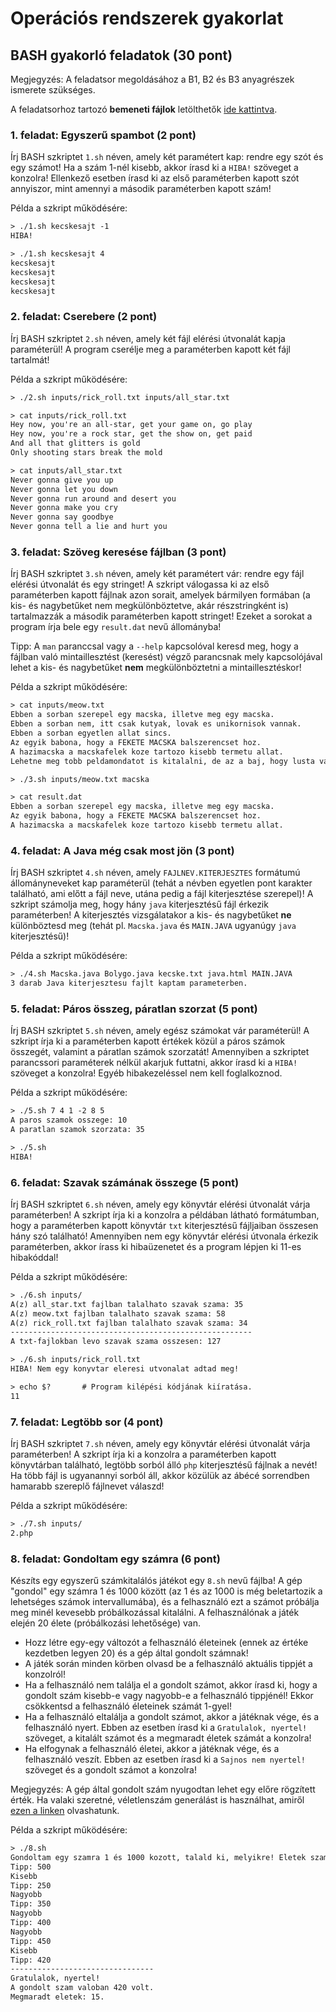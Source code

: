 # Operációs rendszerek gyakorlat

## BASH gyakorló feladatok (30 pont)

<div class="bordered-box border-blue">
    <span class="blue">Megjegyzés:</span> A feladatsor megoldásához a B1, B2 és B3 anyagrészek ismerete szükséges.
</div>

A feladatsorhoz tartozó **bemeneti fájlok** letölthetők <a href="./inputs.zip" target="_blank">ide kattintva</a>.


### 1. feladat: Egyszerű spambot (2 pont)

Írj BASH szkriptet `1.sh` néven, amely két paramétert kap: rendre egy szót és egy számot! Ha a szám 1-nél kisebb, akkor írasd ki a `HIBA!` szöveget a konzolra! Ellenkező esetben írasd ki az első paraméterben kapott szót annyiszor, mint amennyi a második paraméterben kapott szám!

<span class="example">Példa a szkript működésére:</span>

```html
> ./1.sh kecskesajt -1
HIBA!

> ./1.sh kecskesajt 4
kecskesajt
kecskesajt
kecskesajt
kecskesajt
```


### 2. feladat: Cserebere (2 pont)

Írj BASH szkriptet `2.sh` néven, amely két fájl elérési útvonalát kapja paraméterül! A program cserélje meg a paraméterben kapott két fájl tartalmát!

<span class="example">Példa a szkript működésére:</span>

```html
> ./2.sh inputs/rick_roll.txt inputs/all_star.txt

> cat inputs/rick_roll.txt
Hey now, you're an all-star, get your game on, go play
Hey now, you're a rock star, get the show on, get paid
And all that glitters is gold
Only shooting stars break the mold

> cat inputs/all_star.txt
Never gonna give you up
Never gonna let you down
Never gonna run around and desert you
Never gonna make you cry
Never gonna say goodbye
Never gonna tell a lie and hurt you
```


### 3. feladat: Szöveg keresése fájlban (3 pont)

Írj BASH szkriptet `3.sh` néven, amely két paramétert vár: rendre egy fájl elérési útvonalát és egy stringet! A szkript válogassa ki az első paraméterben kapott fájlnak azon sorait, amelyek bármilyen formában (a kis- és nagybetűket nem megkülönböztetve, akár részstringként is) tartalmazzák a második paraméterben kapott stringet! Ezeket a sorokat a program írja bele egy `result.dat` nevű állományba!

<div class="bordered-box border-green">
    <span class="green">Tipp:</span> A <code>man</code> paranccsal vagy a <code>--help</code> kapcsolóval keresd meg, hogy a fájlban való mintaillesztést (keresést) végző parancsnak mely kapcsolójával lehet a kis- és nagybetűket <strong>nem</strong> megkülönböztetni a mintaillesztéskor!
</div>

<span class="example">Példa a szkript működésére:</span>

```html
> cat inputs/meow.txt
Ebben a sorban szerepel egy macska, illetve meg egy macska.
Ebben a sorban nem, itt csak kutyak, lovak es unikornisok vannak.
Ebben a sorban egyetlen allat sincs.
Az egyik babona, hogy a FEKETE MACSKA balszerencset hoz.
A hazimacska a macskafelek koze tartozo kisebb termetu allat.
Lehetne meg tobb peldamondatot is kitalalni, de az a baj, hogy lusta vagyok.

> ./3.sh inputs/meow.txt macska

> cat result.dat
Ebben a sorban szerepel egy macska, illetve meg egy macska.
Az egyik babona, hogy a FEKETE MACSKA balszerencset hoz.
A hazimacska a macskafelek koze tartozo kisebb termetu allat.
```


### 4. feladat: A Java még csak most jön (3 pont)

Írj BASH szkriptet `4.sh` néven, amely `FAJLNEV.KITERJESZTES` formátumú állományneveket kap paraméterül (tehát a névben egyetlen pont karakter található, ami előtt a fájl neve, utána pedig a fájl kiterjesztése szerepel)! A szkript számolja meg, hogy hány `java` kiterjesztésű fájl érkezik paraméterben! A kiterjesztés vizsgálatakor a kis- és nagybetűket <strong>ne</strong> különböztesd meg (tehát pl. `Macska.java` és `MAIN.JAVA` ugyanúgy `java` kiterjesztésű)!

<span class="example">Példa a szkript működésére:</span>

```html
> ./4.sh Macska.java Bolygo.java kecske.txt java.html MAIN.JAVA
3 darab Java kiterjesztesu fajlt kaptam parameterben.
```


### 5. feladat: Páros összeg, páratlan szorzat (5 pont)

Írj BASH szkriptet `5.sh` néven, amely egész számokat vár paraméterül! A szkript írja ki a paraméterben kapott értékek közül a páros számok összegét, valamint a páratlan számok szorzatát! Amennyiben a szkriptet parancssori paraméterek nélkül akarjuk futtatni, akkor írasd ki a `HIBA!` szöveget a konzolra! Egyéb hibakezeléssel nem kell foglalkoznod.

<span class="example">Példa a szkript működésére:</span>

```html
> ./5.sh 7 4 1 -2 8 5
A paros szamok osszege: 10
A paratlan szamok szorzata: 35

> ./5.sh
HIBA!
```


### 6. feladat: Szavak számának összege (5 pont)

Írj BASH szkriptet `6.sh` néven, amely egy könyvtár elérési útvonalát várja paraméterben! A szkript írja ki a konzolra a példában látható formátumban, hogy a paraméterben kapott könyvtár `txt` kiterjesztésű fájljaiban összesen hány szó található! Amennyiben nem egy könyvtár elérési útvonala érkezik paraméterben, akkor írass ki hibaüzenetet és a program lépjen ki 11-es hibakóddal!

<span class="example">Példa a szkript működésére:</span>

```html
> ./6.sh inputs/
A(z) all_star.txt fajlban talalhato szavak szama: 35
A(z) meow.txt fajlban talalhato szavak szama: 58
A(z) rick_roll.txt fajlban talalhato szavak szama: 34
------------------------------------------------------
A txt-fajlokban levo szavak szama osszesen: 127

> ./6.sh inputs/rick_roll.txt
HIBA! Nem egy konyvtar eleresi utvonalat adtad meg!

> echo $?       # Program kilépési kódjának kiíratása.
11
```


### 7. feladat: Legtöbb sor (4 pont)

Írj BASH szkriptet `7.sh` néven, amely egy könyvtár elérési útvonalát várja paraméterben! A szkript írja ki a konzolra a paraméterben kapott könyvtárban található, legtöbb sorból álló `php` kiterjesztésű fájlnak a nevét! Ha több fájl is ugyanannyi sorból áll, akkor közülük az ábécé sorrendben hamarabb szereplő fájlnevet válaszd!

<span class="example">Példa a szkript működésére:</span>

```html
> ./7.sh inputs/
2.php
```


### 8. feladat: Gondoltam egy számra (6 pont)

Készíts egy egyszerű számkitalálós játékot egy `8.sh` nevű fájlba! A gép "gondol" egy számra 1 és 1000 között (az 1 és az 1000 is még beletartozik a lehetséges számok intervallumába), és a felhasználó ezt a számot próbálja meg minél kevesebb próbálkozással kitalálni. A felhasználónak a játék elején 20 élete (próbálkozási lehetősége) van.

* Hozz létre egy-egy változót a felhasználó életeinek (ennek az értéke kezdetben legyen 20) és a gép által gondolt számnak!
* A játék során minden körben olvasd be a felhasználó aktuális tippjét a konzolról!
* Ha a felhasználó nem találja el a gondolt számot, akkor írasd ki, hogy a gondolt szám kisebb-e vagy nagyobb-e a felhasználó tippjénél! Ekkor csökkentsd a felhasználó életeinek számát 1-gyel!
* Ha a felhasználó eltalálja a gondolt számot, akkor a játéknak vége, és a felhasználó nyert. Ebben az esetben írasd ki a `Gratulalok, nyertel!` szöveget, a kitalált számot és a megmaradt életek számát a konzolra!
* Ha elfogynak a felhasználó életei, akkor a játéknak vége, és a felhasználó veszít. Ebben az esetben írasd ki a `Sajnos nem nyertel!` szöveget és a gondolt számot a konzolra!

<div class="bordered-box border-green">
    <span class="green">Megjegyzés:</span> A gép által gondolt szám nyugodtan lehet egy előre rögzített érték. Ha valaki szeretné, véletlenszám generálást is használhat, amiről <a href="https://stackoverflow.com/questions/1194882/how-to-generate-random-number-in-bash/1195035" target="_blank">ezen a linken</a> olvashatunk.
</div>

<span class="example">Példa a szkript működésére:</span>

```html
> ./8.sh
Gondoltam egy szamra 1 és 1000 kozott, talald ki, melyikre! Eletek szama: 20
Tipp: 500 
Kisebb 
Tipp: 250 
Nagyobb 
Tipp: 350 
Nagyobb 
Tipp: 400 
Nagyobb 
Tipp: 450 
Kisebb 
Tipp: 420
--------------------------------
Gratulalok, nyertel! 
A gondolt szam valoban 420 volt. 
Megmaradt eletek: 15.
```
